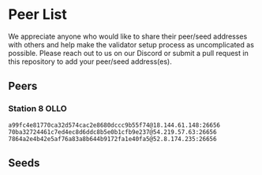 # Peer List

We appreciate anyone who would like to share their peer/seed addresses with others and help make the validator setup process as uncomplicated as possible. Please reach out to us on our Discord or submit a pull request in this repository to add your peer/seed address(es).

## Peers

### Station 8 OLLO

```
a99fc4e81770ca32d574cac2e8680dccc9b55f74@18.144.61.148:26656
70ba32724461c7ed4ec8d6ddc8b5e0b1cfb9e237@54.219.57.63:26656
7864a2e4b42e5af76a83a8b644b9172fa1e40fa5@52.8.174.235:26656
```

## Seeds
